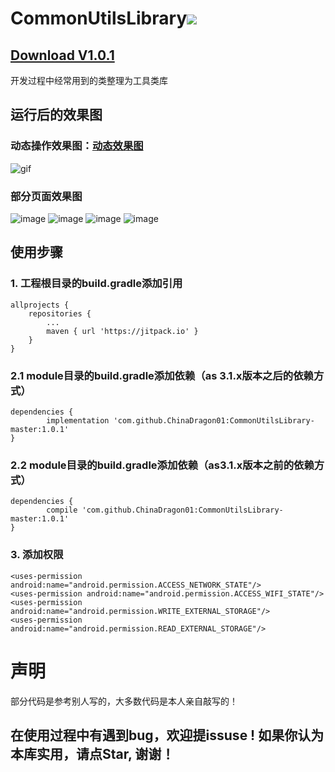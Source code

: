 # CommonUtilsLibrary[![](https://jitpack.io/v/ChinaDragon01/CommonUtilsLibrary-master.svg)](https://jitpack.io/#ChinaDragon01/CommonUtilsLibrary-master)

## [Download V1.0.1](https://github.com/ChinaDragon01/CommonUtilsLibrary-master.git)
 
开发过程中经常用到的类整理为工具类库

## 运行后的效果图

### 动态操作效果图：[动态效果图](https://github.com/ChinaDragon01/CommonUtilsLibrary-master/blob/master/gif/commonutilslibrary.gif)
![gif](gif/commonutilslibrary.gif)
 
### 部分页面效果图 
![image](image/img01.png)
![image](image/img02.png)
![image](image/img03.png)
![image](image/img06.png)

## 使用步骤
### 1. 工程根目录的build.gradle添加引用
	allprojects {
		repositories {
			...
			maven { url 'https://jitpack.io' }
		}
	}

### 2.1 module目录的build.gradle添加依赖（as 3.1.x版本之后的依赖方式）
	dependencies {
	        implementation 'com.github.ChinaDragon01:CommonUtilsLibrary-master:1.0.1'
	}

### 2.2 module目录的build.gradle添加依赖（as3.1.x版本之前的依赖方式）
	dependencies {
	        compile 'com.github.ChinaDragon01:CommonUtilsLibrary-master:1.0.1'
	}

### 3. 添加权限
	<uses-permission android:name="android.permission.ACCESS_NETWORK_STATE"/>
    <uses-permission android:name="android.permission.ACCESS_WIFI_STATE"/>
    <uses-permission android:name="android.permission.WRITE_EXTERNAL_STORAGE"/>
    <uses-permission android:name="android.permission.READ_EXTERNAL_STORAGE"/>

# 声明
部分代码是参考别人写的，大多数代码是本人亲自敲写的！

## 在使用过程中有遇到bug，欢迎提issuse ! 如果你认为本库实用，请点Star, 谢谢！